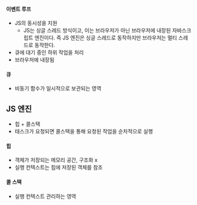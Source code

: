 #### 이벤트 루프
- JS의 동시성을 지원 
  - JS는 싱글 스레드 방식이고, 이는 브라우저가 아닌 브라우저에 내장된 자바스크립트 엔진이다. 즉 JS 엔진은 싱글 스레드로 동작하지만 브라우저는 멀티 스레드로 동작한다.
- 큐에 대기 중인 하위 작업을 처리  
- 브라우저에 내장됨

#### 큐
- 비동기 함수가 일시적으로 보관되는 영역  

## JS 엔진
- 힙 + 콜스택
- 태스크가 요청되면 콜스택을 통해 요청된 작업을 순차적으로 실행

#### 힙
- 객체가 저장되는 메모리 공간, 구조화 x  
- 실행 컨텍스트는 힙에 저장된 객체를 참조  

#### 콜 스택
- 실행 컨텍스트 관리하는 영역 